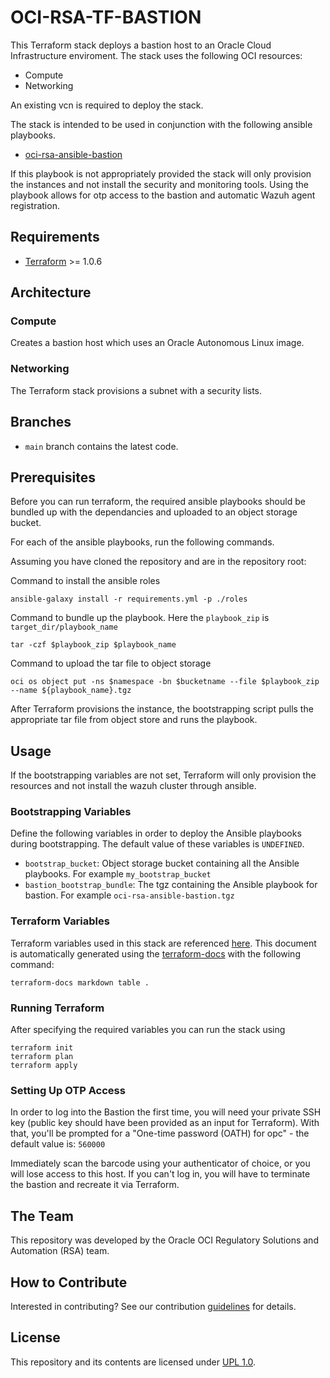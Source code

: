 # OCI-RSA-TF-BASTION
This Terraform stack deploys a bastion host to an Oracle Cloud Infrastructure enviroment. 
The stack uses the following OCI resources:
- Compute
- Networking

An existing vcn is required to deploy the stack.

The stack is intended to be used in conjunction with the following ansible playbooks.
- [oci-rsa-ansible-bastion](PLACEHOLDER)

If this playbook is not appropriately provided the stack will only provision the instances and not install the security and monitoring tools. Using the playbook allows for otp access to the bastion and automatic Wazuh agent registration.

## Requirements
- [Terraform]() >= 1.0.6

## Architecture
### Compute
Creates a bastion host which uses an Oracle Autonomous Linux image.

### Networking
The Terraform stack provisions a subnet with a security lists.

## Branches
* `main` branch contains the latest code.

## Prerequisites
Before you can run terraform, the required ansible playbooks should be bundled up with the dependancies and uploaded to 
an object storage bucket.

For each of the ansible playbooks, run the following commands.

Assuming you have cloned the repository and are in the repository root:

Command to install the ansible roles
```
ansible-galaxy install -r requirements.yml -p ./roles
```
Command to bundle up the playbook.
Here the `playbook_zip` is `target_dir/playbook_name`
```
tar -czf $playbook_zip $playbook_name
```
Command to upload the tar file to object storage
```
oci os object put -ns $namespace -bn $bucketname --file $playbook_zip --name ${playbook_name}.tgz
```
After Terraform provisions the instance, the bootstrapping script pulls the appropriate tar file from object store and runs the playbook.

## Usage
If the bootstrapping variables are not set, Terraform will only provision the resources and not install the wazuh cluster through ansible. 

### Bootstrapping Variables
Define the following variables in order to deploy the Ansible playbooks during bootstrapping. The default value of these variables is `UNDEFINED`.

- `bootstrap_bucket`: Object storage bucket containing all the Ansible playbooks. For example `my_bootstrap_bucket`
- `bastion_bootstrap_bundle`:  The tgz containing the Ansible playbook for bastion. For example `oci-rsa-ansible-bastion.tgz`

### Terraform Variables
Terraform variables used in this stack are referenced [here](VARIABLES.md). This document is automatically generated 
using the [terraform-docs](https://github.com/terraform-docs/terraform-docs) with the following command:

```
terraform-docs markdown table .
```

### Running Terraform
After specifying the required variables you can run the stack using
```
terraform init
terraform plan
terraform apply
```

### Setting Up OTP Access
In order to log into the Bastion the first time, you will need your private SSH key (public key should have been provided as an input for Terraform). With that, you'll be prompted for a "One-time password (OATH) for opc" - the default value is: `560000`

Immediately scan the barcode using your authenticator of choice, or you will lose access to this host. If you can't log in, you will have to terminate the bastion and recreate it via Terraform.

## The Team
This repository was developed by the Oracle OCI Regulatory Solutions and Automation (RSA) team. 

## How to Contribute
Interested in contributing?  See our contribution [guidelines](CONTRIBUTE.md) for details.

## License
This repository and its contents are licensed under [UPL 1.0](https://opensource.org/licenses/UPL).